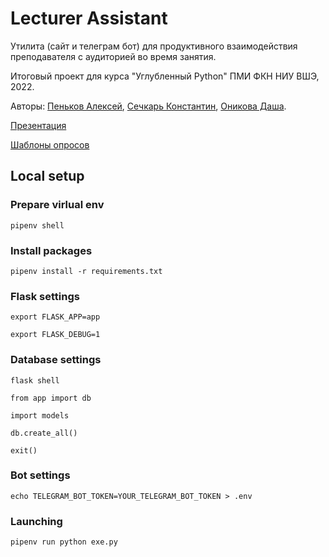 # Lecturer Assistant

Утилита (сайт и телеграм бот) для продуктивного взаимодействия преподавателя с аудиторией во время занятия. 

Итоговый проект для курса "Углубленный Python" ПМИ ФКН НИУ ВШЭ, 2022. 

Авторы: [Пеньков Алексей](https://github.com/vvauijij), [Сечкарь Константин](https://github.com/kssechkar), [Оникова Даша](https://github.com/myramystin). 

[Презентация](https://github.com/vvauijij/LecturerAssistant/blob/develop/Lecturer%20Assistant.pdf)

[Шаблоны опросов](https://github.com/vvauijij/LecturerAssistant/tree/develop/csv_templates)

## Local setup

### Prepare virlual env

```
pipenv shell 
```

### Install packages

```
pipenv install -r requirements.txt 
```


### Flask settings

``` 
export FLASK_APP=app

export FLASK_DEBUG=1
```

### Database settings

```
flask shell

from app import db

import models

db.create_all()

exit()
```

### Bot settings 

```
echo TELEGRAM_BOT_TOKEN=YOUR_TELEGRAM_BOT_TOKEN > .env
```

### Launching

```
pipenv run python exe.py
```
